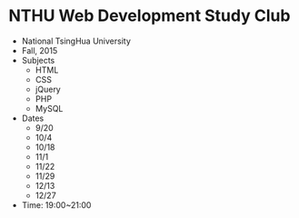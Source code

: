 # NTHU Web Development Study Club
* National TsingHua University
* Fall, 2015
* Subjects
    * HTML
    * CSS
    * jQuery
    * PHP
    * MySQL
* Dates
    * 9/20
    * 10/4
    * 10/18
    * 11/1
    * 11/22
    * 11/29
    * 12/13
    * 12/27
* Time: 19:00~21:00
